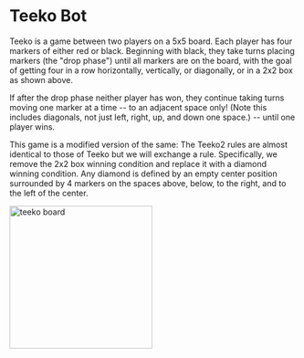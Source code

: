 # Teeko Bot
 
Teeko is a game between two players on a 5x5 board. Each player has four markers of either red or black. Beginning with black, they take turns placing markers (the "drop phase") until all markers are on the board, with the goal of getting four in a row horizontally, vertically, or diagonally, or in a 2x2 box as shown above.

If after the drop phase neither player has won, they continue taking turns moving one marker at a time -- to an adjacent space only! (Note this includes diagonals, not just left, right, up, and down one space.) -- until one player wins.

This game is a modified version of the same:
The Teeko2 rules are almost identical to those of Teeko but we will exchange a rule. Specifically, we remove the 2x2 box winning condition and replace it with a diamond winning condition. Any diamond is defined by an empty center position surrounded by 4 markers on the spaces above, below, to the right, and to the left of the center. 

<img src="https://upload.wikimedia.org/wikipedia/commons/5/5d/Teeko_board.jpg" alt="teeko board" width="250" height="250">
